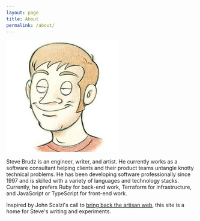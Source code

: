 ```yaml
---
layout: page
title: About
permalink: /about/
---
```


![Cartoon Steve](/img/steve.jpeg)

Steve Brudz is an engineer, writer, and artist.  He currently works as a software consultant helping clients and their product teams untangle knotty technical problems.  He has been developing software professionally since 1997 and is skilled with a variety of languages and technology stacks.  Currently, he prefers Ruby for back-end work, Terraform for infrastructure, and JavaScript or TypeScript for front-end work.

Inspired by John Scalzi's call to [bring back the artisan web](https://whatever.scalzi.com/2022/11/25/how-to-weave-the-artisan-web/), this site is a home for Steve's writing and experiments.
